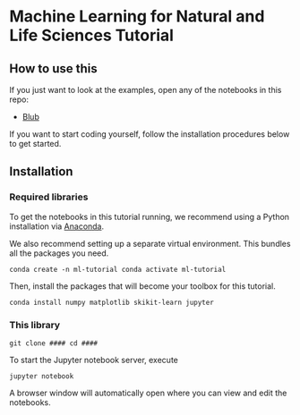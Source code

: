 # Machine Learning for Natural and Life Sciences Tutorial

## How to use this

If you just want to look at the examples, open any of the notebooks in this repo:

- [Blub](jihaa.ipynb)

If you want to start coding yourself, follow the installation procedures below to get started.

## Installation

### Required libraries

To get the notebooks in this tutorial running, we recommend using a Python installation via [Anaconda](https://www.anaconda.com/distribution/).

We also recommend setting up a separate virtual environment. This bundles all the packages you need.

``
conda create -n ml-tutorial
conda activate ml-tutorial
``

Then, install the packages that will become your toolbox for this tutorial.

``
conda install numpy matplotlib skikit-learn jupyter
``

### This library

``
git clone ####
cd ####
``

To start the Jupyter notebook server, execute

``
jupyter notebook
``

A browser window will automatically open where you can view and edit the notebooks.
